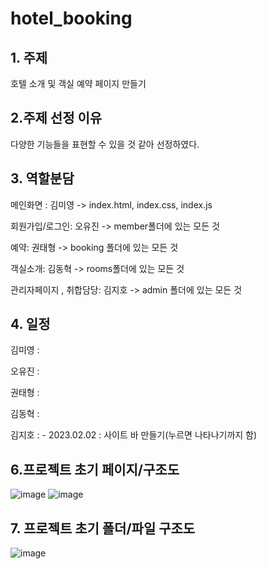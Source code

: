 # hotel_booking

## 1. 주제

호텔 소개 및 객실 예약 페이지 만들기

## 2.주제 선정 이유

다양한 기능들을 표현할 수 있을 것 같아 선정하였다. 

## 3. 역할분담

메인화면 : 김미영 -> index.html, index.css, index.js

회원가입/로그인: 오유진 -> member폴더에 있는 모든 것

예약: 권태형 -> booking 폴더에 있는 모든 것 

객실소개: 김동혁 -> rooms폴더에 있는 모든 것

관리자페이지 , 취합담당: 김지호 -> admin 폴더에 있는 모든 것

## 4. 일정

김미영 : 

오유진 :

권태형 :

김동혁 :

김지호 : 
    - 2023.02.02 : 사이트 바 만들기(누르면 나타나기까지 함)

## 6.프로젝트 초기 페이지/구조도
![image](https://user-images.githubusercontent.com/121651359/216262411-1d30964b-c728-4f13-a300-2de66c5ecb8d.png)
![image](https://user-images.githubusercontent.com/121651359/216262608-52dba618-f8fb-46a1-9c44-a326f9d3fbac.png)

## 7. 프로젝트 초기 폴더/파일 구조도
![image](https://user-images.githubusercontent.com/121651359/216258097-ce95a519-bbcb-4002-98be-cb85025b14e9.png)

